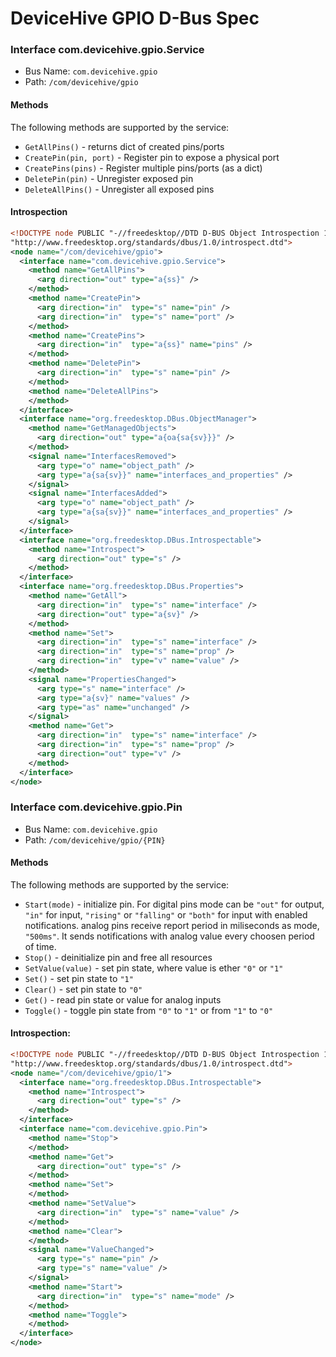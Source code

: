 # DeviceHive GPIO D-Bus Spec

### Interface com.devicehive.gpio.Service
- Bus Name: `com.devicehive.gpio`
- Path: `/com/devicehive/gpio`

#### Methods
The following methods are supported by the service:
- `GetAllPins()` - returns dict of created pins/ports
- `CreatePin(pin, port)` - Register pin to expose a physical port
- `CreatePins(pins)` - Register multiple pins/ports (as a dict)
- `DeletePin(pin)` - Unregister exposed pin
- `DeleteAllPins()` - Unregister all exposed pins


#### Introspection
```xml
<!DOCTYPE node PUBLIC "-//freedesktop//DTD D-BUS Object Introspection 1.0//EN"
"http://www.freedesktop.org/standards/dbus/1.0/introspect.dtd">
<node name="/com/devicehive/gpio">
  <interface name="com.devicehive.gpio.Service">
    <method name="GetAllPins">
      <arg direction="out" type="a{ss}" />
    </method>
    <method name="CreatePin">
      <arg direction="in"  type="s" name="pin" />
      <arg direction="in"  type="s" name="port" />
    </method>
    <method name="CreatePins">
      <arg direction="in"  type="a{ss}" name="pins" />
    </method>
    <method name="DeletePin">
      <arg direction="in"  type="s" name="pin" />
    </method>
    <method name="DeleteAllPins">
    </method>
  </interface>
  <interface name="org.freedesktop.DBus.ObjectManager">
    <method name="GetManagedObjects">
      <arg direction="out" type="a{oa{sa{sv}}}" />
    </method>
    <signal name="InterfacesRemoved">
      <arg type="o" name="object_path" />
      <arg type="a{sa{sv}}" name="interfaces_and_properties" />
    </signal>
    <signal name="InterfacesAdded">
      <arg type="o" name="object_path" />
      <arg type="a{sa{sv}}" name="interfaces_and_properties" />
    </signal>
  </interface>
  <interface name="org.freedesktop.DBus.Introspectable">
    <method name="Introspect">
      <arg direction="out" type="s" />
    </method>
  </interface>
  <interface name="org.freedesktop.DBus.Properties">
    <method name="GetAll">
      <arg direction="in"  type="s" name="interface" />
      <arg direction="out" type="a{sv}" />
    </method>
    <method name="Set">
      <arg direction="in"  type="s" name="interface" />
      <arg direction="in"  type="s" name="prop" />
      <arg direction="in"  type="v" name="value" />
    </method>
    <signal name="PropertiesChanged">
      <arg type="s" name="interface" />
      <arg type="a{sv}" name="values" />
      <arg type="as" name="unchanged" />
    </signal>
    <method name="Get">
      <arg direction="in"  type="s" name="interface" />
      <arg direction="in"  type="s" name="prop" />
      <arg direction="out" type="v" />
    </method>
  </interface>
</node>
```


### Interface com.devicehive.gpio.Pin
- Bus Name: `com.devicehive.gpio`
- Path: `/com/devicehive/gpio/{PIN}`

#### Methods
The following methods are supported by the service:
- `Start(mode)` - initialize pin. For digital pins mode can be `"out"` for output, `"in"` for input,
         `"rising"` or `"falling"` or `"both"` for input with enabled notifications.
          analog pins receive report period in miliseconds as mode, `"500ms"`.
          It sends notifications with analog value every choosen period of time.
- `Stop()` - deinitialize pin and free all resources
- `SetValue(value)` - set pin state, where value is ether `"0"` or `"1"`
- `Set()` - set pin state to `"1"`
- `Clear()` - set pin state to `"0"`
- `Get()` - read pin state or value for analog inputs
- `Toggle()` - toggle pin state from `"0"` to `"1"` or from `"1"` to `"0"`


#### Introspection:
```xml
<!DOCTYPE node PUBLIC "-//freedesktop//DTD D-BUS Object Introspection 1.0//EN"
"http://www.freedesktop.org/standards/dbus/1.0/introspect.dtd">
<node name="/com/devicehive/gpio/1">
  <interface name="org.freedesktop.DBus.Introspectable">
    <method name="Introspect">
      <arg direction="out" type="s" />
    </method>
  </interface>
  <interface name="com.devicehive.gpio.Pin">
    <method name="Stop">
    </method>
    <method name="Get">
      <arg direction="out" type="s" />
    </method>
    <method name="Set">
    </method>
    <method name="SetValue">
      <arg direction="in"  type="s" name="value" />
    </method>
    <method name="Clear">
    </method>
    <signal name="ValueChanged">
      <arg type="s" name="pin" />
      <arg type="s" name="value" />
    </signal>
    <method name="Start">
      <arg direction="in"  type="s" name="mode" />
    </method>
    <method name="Toggle">
    </method>
  </interface>
</node>
```
